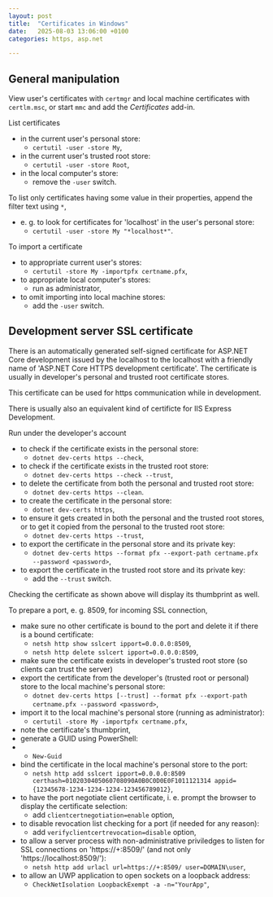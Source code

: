 ```yaml
---
layout: post
title:  "Certificates in Windows"
date:   2025-08-03 13:06:00 +0100
categories: https, asp.net

---
```


## General manipulation

View user's certificates with `certmgr` and local machine certificates with `certlm.msc`, or start `mmc` and add the
_Certificates_ add-in.

List certificates
- in the current user's personal store:
    - `certutil -user -store My`,
- in the current user's trusted root store:
    - `certutil -user -store Root`,
- in the local computer's store:
    - remove the `-user` switch.

To list only certificates having some value in their properties, append the filter text using `*`,
- e. g. to look for certificates for 'localhost' in the user's personal store:
    - `certutil -user -store My "*localhost*"`.

To import a certificate
- to appropriate current user's stores:
    - `certutil -store My -importpfx certname.pfx`,
- to appropriate local computer's stores:
    - run as administrator,
- to omit importing into local machine stores:
    - add the `-user` switch.

## Development server SSL certificate

There is an automatically generated self-signed certificate for ASP.NET Core development issued by the localhost to the
localhost with a friendly name of 'ASP.NET Core HTTPS development certificate'. The certificate is usually in
developer's personal and trusted root certificate stores. 

This certificate can be used for https communication while in development.

There is usually also an equivalent kind of certificte for IIS Express Development.

Run under the developer's account 
- to check if the certificate exists in the personal store:
    - `dotnet dev-certs https --check`,
- to check if the certificate exists in the trusted root store:
    - `dotnet dev-certs https --check --trust`,
- to delete the certificate from both the personal and trusted root store:
    - `dotnet dev-certs https --clean`.
- to create the certificate in the personal store:
    - `dotnet dev-certs https`,
- to ensure it gets created in both the personal and the trusted root stores, or to get it copied from the personal to the trusted root store:
    - `dotnet dev-certs https --trust`,
- to export the certificate in the personal store and its private key:
    - `dotnet dev-certs https --format pfx --export-path certname.pfx --password <password>`,
- to export the certificate in the trusted root store and its private key:
    - add the `--trust` switch.

Checking the certificate as shown above will display its thumbprint as well.

To prepare a port, e. g. 8509, for incoming SSL connection,
- make sure no other certificate is bound to the port and delete it if there is a bound certificate:
    - `netsh http show sslcert ipport=0.0.0.0:8509`,
    - `netsh http delete sslcert ipport=0.0.0.0:8509`,
- make sure the certificate exists in developer's trusted root store (so clients can trust the server)
- export the certificate from the developer's (trusted root or personal) store to the local machine's personal store:
    - `dotnet dev-certs https [--trust] --format pfx --export-path certname.pfx --password <password>`,
- import it to the local machine's personal store (running as administrator):
    - `certutil -store My -importpfx certname.pfx`,
- note the certificate's thumbprint,
- generate a GUID using PowerShell:
-   - `New-Guid`
- bind the certificate in the local machine's personal store to the port:
    - `netsh http add sslcert ipport=0.0.0.0:8509 certhash=0102030405060708090A0B0C0D0E0F1011121314 appid={12345678-1234-1234-1234-123456789012}`,
- to have the port negotiate client certificate, i. e. prompt the browser to display the certificate selection:
    - add `clientcertnegotiation=enable` option,
- to disable revocation list checking for a port (if needed for any reason):
    - add `verifyclientcertrevocation=disable` option,
- to allow a server process with non-administrative priviledges to listen for SSL connections on 'https://+:8509/' (and not only 'https://localhost:8509/'):
    - `netsh http add urlacl url=https://+:8509/ user=DOMAIN\user`,
- to allow an UWP application to open sockets on a loopback address:
    - `CheckNetIsolation LoopbackExempt -a -n="YourApp"`,

